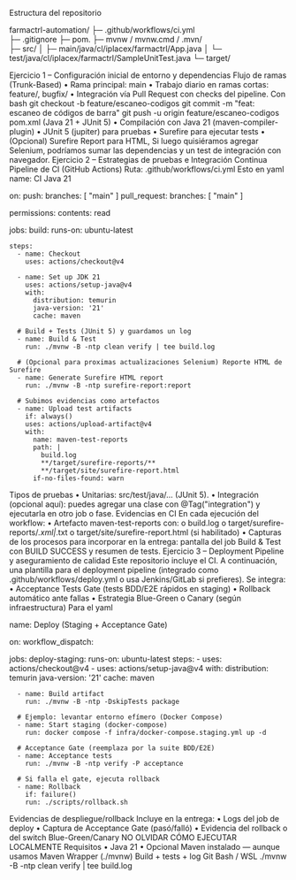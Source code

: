 Estructura del repositorio

farmactrl-automation/
├─ .github/workflows/ci.yml          
├─ .gitignore
├─ pom.
├─ mvnw / mvnw.cmd / .mvn/           
├─ src/
│  ├─ main/java/cl/iplacex/farmactrl/App.java
│  └─ test/java/cl/iplacex/farmactrl/SampleUnitTest.java
└─ target/      

Ejercicio 1 – Configuración inicial de entorno y dependencias
Flujo de ramas (Trunk-Based)
•	Rama principal: main
•	Trabajo diario en ramas cortas: feature/<tema>, bugfix/<id>
•	Integración vía Pull Request con checks del pipeline.
Con bash
git checkout -b feature/escaneo-codigos
git commit -m "feat: escaneo de códigos de barra"
git push -u origin feature/escaneo-codigos
pom.xml (Java 21 + JUnit 5)
•	Compilación con Java 21 (maven-compiler-plugin)
•	JUnit 5 (jupiter) para pruebas
•	Surefire para ejecutar tests
•	(Opcional) Surefire Report para HTML, Si luego quisiéramos agregar Selenium, podríamos sumar las dependencias y un test de integración con navegador.
Ejercicio 2 – Estrategias de pruebas e Integración Continua
Pipeline de CI (GitHub Actions)
Ruta: .github/workflows/ci.yml
Esto en yaml
name: CI Java 21

on:
  push:
    branches: [ "main" ]
  pull_request:
    branches: [ "main" ]

permissions:
  contents: read

jobs:
  build:
    runs-on: ubuntu-latest

    steps:
      - name: Checkout
        uses: actions/checkout@v4

      - name: Set up JDK 21
        uses: actions/setup-java@v4
        with:
          distribution: temurin
          java-version: '21'
          cache: maven

      # Build + Tests (JUnit 5) y guardamos un log
      - name: Build & Test
        run: ./mvnw -B -ntp clean verify | tee build.log

      # (Opcional para proximas actualizaciones Selenium) Reporte HTML de Surefire
      - name: Generate Surefire HTML report
        run: ./mvnw -B -ntp surefire-report:report

      # Subimos evidencias como artefactos
      - name: Upload test artifacts
        if: always()
        uses: actions/upload-artifact@v4
        with:
          name: maven-test-reports
          path: |
            build.log
            **/target/surefire-reports/**
            **/target/site/surefire-report.html
          if-no-files-found: warn

Tipos de pruebas
•	Unitarias: src/test/java/... (JUnit 5).
•	Integración (opcional aquí): puedes agregar una clase con @Tag("integration") y ejecutarla en otro job o fase.
Evidencias en CI
En cada ejecución del workflow:
•	Artefacto maven-test-reports con:
o	build.log
o	target/surefire-reports/*.xml|*.txt
o	target/site/surefire-report.html (si habilitado)
•	Capturas de los procesos para incorporar en la entrega: pantalla del job Build & Test con BUILD SUCCESS y resumen de tests.
Ejercicio 3 – Deployment Pipeline y aseguramiento de calidad 
Este repositorio incluye el CI. A continuación, una plantilla para el deployment pipeline (integrado como .github/workflows/deploy.yml o usa Jenkins/GitLab si prefieres). Se integra:
•	Acceptance Tests Gate (tests BDD/E2E rápidos en staging)
•	Rollback automático ante fallas
•	Estrategia Blue-Green o Canary (según infraestructura)
Para el yaml

name: Deploy (Staging + Acceptance Gate)

on:
  workflow_dispatch:

jobs:
  deploy-staging:
    runs-on: ubuntu-latest
    steps:
      - uses: actions/checkout@v4
      - uses: actions/setup-java@v4
        with:
          distribution: temurin
          java-version: '21'
          cache: maven

      - name: Build artifact
        run: ./mvnw -B -ntp -DskipTests package

      # Ejemplo: levantar entorno efímero (Docker Compose)
      - name: Start staging (docker-compose)
        run: docker compose -f infra/docker-compose.staging.yml up -d

      # Acceptance Gate (reemplaza por la suite BDD/E2E)
      - name: Acceptance tests
        run: ./mvnw -B -ntp verify -P acceptance

      # Si falla el gate, ejecuta rollback
      - name: Rollback
        if: failure()
        run: ./scripts/rollback.sh

Evidencias de despliegue/rollback
Incluye en la entrega:
•	Logs del job de deploy
•	Captura de Acceptance Gate (pasó/falló)
•	Evidencia del rollback o del switch Blue-Green/Canary
NO OLVIDAR CÓMO EJECUTAR LOCALMENTE
Requisitos
•	Java 21
•	Opcional Maven instalado — aunque usamos Maven Wrapper (./mvnw)
Build + tests + log
Git Bash / WSL
./mvnw -B -ntp clean verify | tee build.log

